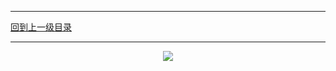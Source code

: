----------
[回到上一级目录](https://zhaochenyou.github.io/Way-to-Algorithm/Chapter-4/)

----------
<p align="center"><img src="https://github.com/zhaochenyou/Way-to-Algorithm/raw/master/Chapter-4/res/Introduction-DynamicProgramming.png" /></p>
